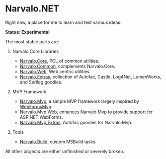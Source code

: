 Narvalo.NET
===========

Right now, a place for me to learn and test various ideas.

**Status: Experimental**

The most stable parts are:

1. Narvalo Core Libraries
    - [Narvalo.Core](https://github.com/chtoucas/Narvalo.NET/tree/master/src/Narvalo.Core),
      PCL of common utilities.
    - [Narvalo.Common](https://github.com/chtoucas/Narvalo.NET/tree/master/src/Narvalo.Common),
      complements Narvalo.Core.
    - [Narvalo.Web](https://github.com/chtoucas/Narvalo.NET/tree/master/src/Narvalo.Web),
      Web centric utilities.
    - [Narvalo.Extras](https://github.com/chtoucas/Narvalo.NET/tree/master/src/Narvalo.Extras),
      collection of Autofac, Castle, Log4Net, LumenWorks, and Serilog goodies.

2. MVP Framework
    - [Narvalo.Mvp](https://github.com/chtoucas/Narvalo.NET/tree/master/src/Narvalo.Mvp),
      a simple MVP framework largely inspired by
      [WebFormsMvp](https://github.com/webformsmvp/webformsmvp).
    - [Narvalo.Mvp.Web](https://github.com/chtoucas/Narvalo.NET/tree/master/src/Narvalo.Mvp.Web),
      enhances Narvalo.Mvp to provide support for ASP.NET WebForms.
    - [Narvalo.Mvp.Extras](https://github.com/chtoucas/Narvalo.NET/tree/master/src/Narvalo.Mvp.Extras),
      Autofac goodies for Narvalo.Mvp.

3. Tools
    - [Narvalo.Build](https://github.com/chtoucas/Narvalo.NET/tree/master/src/Narvalo.Build),
      custom MSBuild tasks.

All other projects are either unfinished or severely broken.
